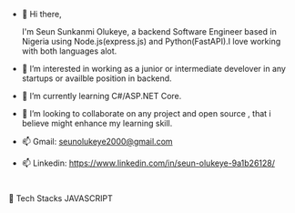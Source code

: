 - 👋 Hi there,   
         
  I'm Seun Sunkanmi Olukeye, a backend Software Engineer based in Nigeria using Node.js(express.js) and Python(FastAPI).I love working with both languages     alot.
- 👀 I’m interested in working as a junior or intermediate develover in any startups or availble position in backend.
- 🌱 I’m currently learning C#/ASP.NET Core.
- 💞️ I’m looking to collaborate on any project and open source , that i believe might enhance my learning skill.
- 📫 Gmail: seunolukeye2000@gmail.com
- 📫 Linkedin: https://www.linkedin.com/in/seun-olukeye-9a1b26128/

#  

<!---
Olukeye/Olukeye is a ✨ special ✨ repository because its `README.md` (this file) appears on your GitHub profile.
You can click the Preview link to take a look at your changes.
--->
🔗 Tech Stacks
JAVASCRIPT 
